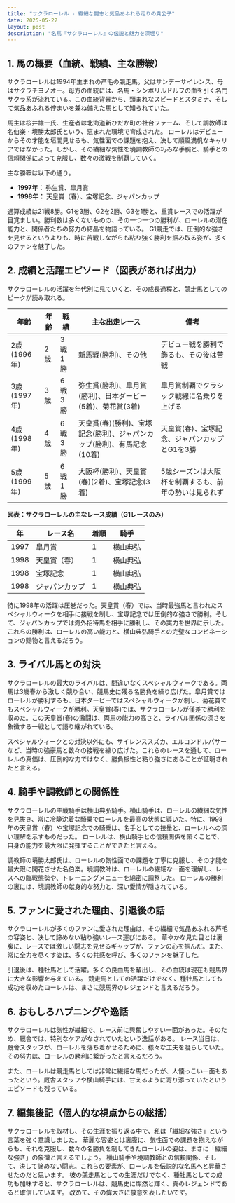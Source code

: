 ```yaml
---
title: "サクラローレル - 繊細な闘志と気品あふれる走りの貴公子"
date: 2025-05-22
layout: post
description: "名馬『サクラローレル』の伝説と魅力を深堀り"
---
```


## 1. 馬の概要（血統、戦績、主な勝鞍）

サクラローレルは1994年生まれの芦毛の競走馬。父はサンデーサイレンス、母はサクラチヨノオー。母方の血統には、名馬・シンボリルドルフの血を引く名門サクラ系が流れている。この血統背景から、類まれなスピードとスタミナ、そして気品あふれる佇まいを兼ね備えた馬として知られていた。

馬主は桜井雄一氏、生産者は北海道新ひだか町の社台ファーム、そして調教師は名伯楽・境勝太郎氏という、恵まれた環境で育成された。  ローレルはデビューからその才能を垣間見せるも、気性面での課題を抱え、決して順風満帆なキャリアではなかった。しかし、その繊細な気性を境調教師の巧みな手腕と、騎手との信頼関係によって克服し、数々の激戦を制覇していく。

主な勝鞍は以下の通り。

* **1997年：** 弥生賞、皐月賞
* **1998年：** 天皇賞（春）、宝塚記念、ジャパンカップ


通算成績は21戦8勝。G1を3勝、G2を2勝、G3を1勝と、重賞レースでの活躍が目覚ましい。勝利数は多くないものの、その一つ一つの勝利が、ローレルの潜在能力と、関係者たちの努力の結晶を物語っている。  G1競走では、圧倒的な強さを見せるというよりも、時に苦戦しながらも粘り強く勝利を掴み取る姿が、多くのファンを魅了した。


## 2. 成績と活躍エピソード（図表があれば出力）

サクラローレルの活躍を年代別に見ていくと、その成長過程と、競走馬としてのピークが読み取れる。

| 年齢 | 年齢 | 戦績 | 主な出走レース | 備考 |
|---|---|---|---|---|
| 2歳(1996年) | 2歳 | 3戦1勝 | 新馬戦(勝利)、その他 | デビュー戦を勝利で飾るも、その後は苦戦 |
| 3歳(1997年) | 3歳 | 6戦3勝 | 弥生賞(勝利)、皐月賞(勝利)、日本ダービー(5着)、菊花賞(3着) | 皐月賞制覇でクラシック戦線に名乗りを上げる |
| 4歳(1998年) | 4歳 | 6戦3勝 | 天皇賞(春)(勝利)、宝塚記念(勝利)、ジャパンカップ(勝利)、有馬記念(10着) | 天皇賞(春)、宝塚記念、ジャパンカップとG1を3勝 |
| 5歳(1999年) | 5歳 | 6戦1勝 | 大阪杯(勝利)、天皇賞(春)(2着)、宝塚記念(3着) | 5歳シーズンは大阪杯を制覇するも、前年の勢いは見られず |

**図表：サクラローレルの主なレース成績（G1レースのみ）**

| 年 | レース名       | 着順 | 騎手      |
|---|-----------------|-------|-------------|
| 1997 | 皐月賞         | 1     | 横山典弘    |
| 1998 | 天皇賞（春）   | 1     | 横山典弘    |
| 1998 | 宝塚記念       | 1     | 横山典弘    |
| 1998 | ジャパンカップ | 1     | 横山典弘    |


特に1998年の活躍は圧巻だった。天皇賞（春）では、当時最強馬と言われたスペシャルウィークを相手に接戦を制し、宝塚記念では圧倒的な強さで勝利。そして、ジャパンカップでは海外招待馬を相手に勝利し、その実力を世界に示した。これらの勝利は、ローレルの高い能力と、横山典弘騎手との完璧なコンビネーションの賜物と言えるだろう。


## 3. ライバル馬との対決

サクラローレルの最大のライバルは、間違いなくスペシャルウィークである。両馬は3歳春から激しく競り合い、競馬史に残る名勝負を繰り広げた。皐月賞ではローレルが勝利するも、日本ダービーではスペシャルウィークが制し、菊花賞でもスペシャルウィークが勝利。天皇賞(春)では、サクラローレルが僅差で勝利を収めた。この天皇賞(春)の激闘は、両馬の能力の高さと、ライバル関係の深さを象徴する一戦として語り継がれている。

スペシャルウィークとの対決以外にも、サイレンススズカ、エルコンドルパサーなど、当時の強豪馬と数々の接戦を繰り広げた。これらのレースを通して、ローレルの真価は、圧倒的な力ではなく、勝負根性と粘り強さにあることが証明されたと言える。


## 4. 騎手や調教師との関係性

サクラローレルの主戦騎手は横山典弘騎手。横山騎手は、ローレルの繊細な気性を見抜き、常に冷静沈着な騎乗でローレルを最高の状態に導いた。特に、1998年の天皇賞（春）や宝塚記念での騎乗は、名手としての技量と、ローレルへの深い理解を示すものだった。  ローレルは、横山騎手との信頼関係を築くことで、自身の能力を最大限に発揮することができたと言える。

調教師の境勝太郎氏は、ローレルの気性面での課題を丁寧に克服し、その才能を最大限に開花させた名伯楽。境調教師は、ローレルの繊細な一面を理解し、レースへの臨戦態勢や、トレーニングメニューを綿密に調整した。  ローレルの勝利の裏には、境調教師の献身的な努力と、深い愛情が隠されている。


## 5. ファンに愛された理由、引退後の話

サクラローレルが多くのファンに愛された理由は、その繊細で気品あふれる芦毛の容姿と、決して諦めない粘り強いレース運びにある。  華やかな見た目とは裏腹に、レースでは激しい闘志を見せるギャップが、ファンの心を掴んだ。また、常に全力を尽くす姿は、多くの共感を呼び、多くのファンを魅了した。

引退後は、種牡馬として活躍。多くの良血馬を輩出し、その血統は現在も競馬界に大きな影響を与えている。  競走馬としての活躍だけでなく、種牡馬としても成功を収めたローレルは、まさに競馬界のレジェンドと言えるだろう。


## 6. おもしろハプニングや逸話

サクラローレルは気性が繊細で、レース前に興奮しやすい一面があった。そのため、厩舎では、特別なケアがなされていたという逸話がある。  レース当日は、厩舎スタッフが、ローレルを落ち着かせるために、様々な工夫を凝らしていた。その努力は、ローレルの勝利に繋がったと言えるだろう。

また、ローレルは競走馬としては非常に繊細な馬だったが、人懐っこい一面もあったという。厩舎スタッフや横山騎手には、甘えるように寄り添っていたというエピソードも残っている。


## 7. 編集後記（個人的な視点からの総括）

サクラローレルを取材し、その生涯を振り返る中で、私は「繊細な強さ」という言葉を強く意識しました。  華麗な容姿とは裏腹に、気性面での課題を抱えながらも、それを克服し、数々の名勝負を制してきたローレルの姿は、まさに「繊細な強さ」の象徴と言えるでしょう。  横山騎手や境調教師との信頼関係、そして、決して諦めない闘志。これらの要素が、ローレルを伝説的な名馬へと昇華させたのだと思います。  彼の競走馬としての生涯だけでなく、種牡馬としての成功も加味すると、サクラローレルは、競馬史に燦然と輝く、真のレジェンドであると確信しています。  改めて、その偉大さに敬意を表したいです。
